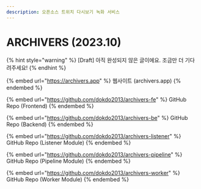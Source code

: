 ```yaml
---
description: 오픈소스 트위치 다시보기 녹화 서비스
---
```


# ARCHIVERS (2023.10)

{% hint style="warning" %}
\[Draft] 아직 완성되지 않은 글이에요. 조금만 더 기다려주세요!
{% endhint %}



{% embed url="https://archivers.app" %}
웹사이트 (archivers.app)
{% endembed %}

{% embed url="https://github.com/dokdo2013/archivers-fe" %}
GitHub Repo (Frontend)
{% endembed %}

{% embed url="https://github.com/dokdo2013/archivers-be" %}
GitHub Repo (Backend)
{% endembed %}

{% embed url="https://github.com/dokdo2013/archivers-listener" %}
GitHub Repo (Listener Module)
{% endembed %}

{% embed url="https://github.com/dokdo2013/archivers-pipeline" %}
GitHub Repo (Pipeline Module)
{% endembed %}

{% embed url="https://github.com/dokdo2013/archivers-worker" %}
GitHub Repo (Worker Module)
{% endembed %}

